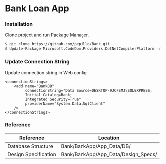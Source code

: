 # Bank Loan App

### Installation
Clone project and run Package Manager.

```sh
$ git clone https://github.com/pepillo/Bank.git
$ Update-Package Microsoft.CodeDom.Providers.DotNetCompilerPlatform -r
```

### Update Connection String
Update connection string in Web.config

```
<connectionStrings>
    <add name="BankDB" 
         connectionString="Data Source=DESKTOP-9JCFSMJ\SQLEXPRESS;
         Initial Catalog=Bank;
         Integrated Security=True" 
         providerName="System.Data.SqlClient" 
    />
</connectionStrings>
```

### Reference

| Reference | Location |
| ------ | ------ |
| Database Structure | Bank/BankApp/App_Data/DB/ |
| Design Specification | Bank/BankApp/App_Data/Design_Specs/ |
